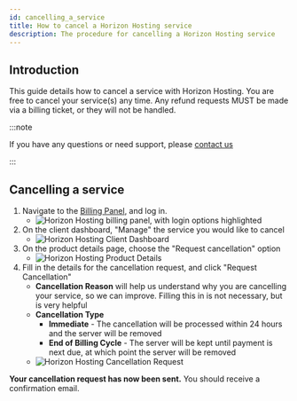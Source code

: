 ```yaml
---
id: cancelling_a_service
title: How to cancel a Horizon Hosting service
description: The procedure for cancelling a Horizon Hosting service
---
```


## Introduction

This guide details how to cancel a service with Horizon Hosting. You are free to cancel your service(s) any time. Any refund requests MUST be made via a billing ticket, or they will not be handled.

:::note

If you have any questions or need support, please [contact us](https://hrzn.link/getting_support)

:::

## Cancelling a service
1. Navigate to the [Billing Panel](https://hrzn.link/billing), and log in.
   - ![Horizon Hosting billing panel, with login options highlighted](https://archive.horizonnetworks.uk/Resources/Documentation/Cancellation/BillingPanel.png)
2. On the client dashboard, "Manage" the service you would like to cancel
   - ![Horizon Hosting Client Dashboard](https://archive.horizonnetworks.uk/Resources/Documentation/Cancellation/ClientDashboard.png)
3. On the product details page, choose the "Request cancellation" option
   - ![Horizon Hosting Product Details](https://archive.horizonnetworks.uk/Resources/Documentation/Cancellation/ProductDetails.png)
4. Fill in the details for the cancellation request, and click "Request Cancellation"
   - **Cancellation Reason** will help us understand why you are cancelling your service, so we can improve. Filling this in is not necessary, but is very helpful
   - **Cancellation Type**
     - **Immediate** - The cancellation will be processed within 24 hours and the server will be removed
     - **End of Billing Cycle** - The server will be kept until payment is next due, at which point the server will be removed
   - ![Horizon Hosting Cancellation Request](https://archive.horizonnetworks.uk/Resources/Documentation/Cancellation/CancellationRequest.png)

**Your cancellation request has now been sent.** You should receive a confirmation email.